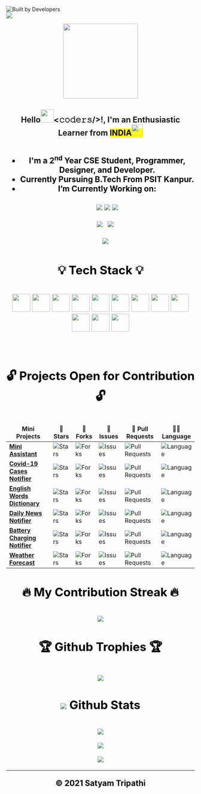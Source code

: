 ![Built by Developers](https://forthebadge.com/images/badges/built-by-developers.svg)  <br/>
![](https://komarev.com/ghpvc/?username=Iamtripathisatyam)<br/>

<p align="center">
<img src="https://github.com/Iamtripathisatyam/iamtripathisatyam/blob/master/Content/Programmer.gif" width="200px">
</p>
     
### <h2 align="center">Hello<img src="https://emojis.slackmojis.com/emojis/images/1536351075/4594/blob-wave.gif?1536351075" width="35px"><𝚌𝚘𝚍𝚎𝚛𝚜/>!,  I'm an Enthusiastic Learner from <mark>INDIA<mark/><img src="https://github.com/Iamtripathisatyam/iamtripathisatyam/blob/master/Content/flag.gif" width="30px"><h2/>
    
<h4>   
    
- I'm a 2<sup>nd</sup> Year CSE Student, **Programmer**, **Designer**, and **Developer**.
- Currently Pursuing **B.Tech From **PSIT** Kanpur.**
- I’m Currently **Working on:** </br></br><img src="https://img.shields.io/badge/PYTHON-PROGRAMMING-yellow.svg?label=PYTHON&style=social&logo=python&logoColor=yellow"/>  <img src="https://img.shields.io/badge/DATA-STRUCTURES-9cf.svg?label=DATA&style=social&logo=GraphQL&logoColor=red"/>  <img src="https://img.shields.io/badge/-CONTRIBUTION-green.svg?label=OPEN-SOURCE&style=social&logo=github&logoColor=informational"/>

<pre>  <b><a id="raw-url" href="https://www.techgig.com/TechySatyam"><img src="https://img.shields.io/badge/TechGig-PROFILE-black.svg?logo=cognizant&logoColor=red&style=for-the-badge"/></a></b> <b><a id="raw-url" href="https://www.hackerrank.com/Hack_Satyam"><img src="https://img.shields.io/badge/HackerRank-PROFILE-black.svg?logo=HackerRank&logoColor=green&style=for-the-badge"/></a></b></pre>

<pre>  <b><a id="raw-url" href="https://cutt.ly/3bYBDQv"><img src="https://img.shields.io/badge/DOWNLOAD-RESUME-black.svg?logo=docusign&logoColor=yellow&style=for-the-badge"/></a></b></pre>

### <h2 align="center">💡 Tech Stack 💡<h2/>
    
<p align="center">
<code><a href="https://en.wikipedia.org/wiki/C_(programming_language)"><img src="https://cdn.icon-icons.com/icons2/2415/PNG/512/c_plain_logo_icon_146610.png" width="48px"></a></code>
<code><a href="https://www.python.org/"><img src="https://cdn.icon-icons.com/icons2/2107/PNG/512/file_type_python_icon_130221.png" width="48px"></a></code>
<code><a href="https://html.com/"><img src="https://cdn.icon-icons.com/icons2/2107/PNG/512/file_type_html_icon_130541.png" width="48px"></a></code>
<code><a href="https://en.wikipedia.org/wiki/Data_structure"><img src="https://cdn.icon-icons.com/icons2/1076/PNG/512/hierarchystructure_77889.png" width="48px"></a></code>
<code><a href="https://github.com/Iamtripathisatyam/"><img src="https://cdn.icon-icons.com/icons2/2749/PNG/512/github_apps_platform_icon_176077.png" width="48px"></a></code>
<code><a href="https://sourceforge.net/projects/dev-cpp/"><img src="https://cdn.icon-icons.com/icons2/183/PNG/256/Dev_22513.png" width="48px"></a></code>
<code><a href="https://www.jetbrains.com/pycharm/"><img src="https://cdn.icon-icons.com/icons2/1381/PNG/512/pycharm_93936.png" width="48px"></a></code>
<code><a href="https://code.visualstudio.com/"><img src="https://cutt.ly/fbHNbS9" width="48px"></a></code>
<code><a href="https://jupyter.org/"><img src="https://cdn.icon-icons.com/icons2/2667/PNG/512/jupyter_app_icon_161280.png" width="48px"></a></code>
<code><a href="https://www.microsoft.com/en-in/microsoft-365/word"><img src="https://cdn.icon-icons.com/icons2/1381/PNG/512/msword_94106.png" width="48px"></a></code>
<code><a href="https://www.canva.com/"><img src="https://cdn.icon-icons.com/icons2/2699/PNG/512/canva_logo_icon_168460.png" width="48px"></a></code>
<code><a href="https://www.microsoft.com/en-us/windows"><img src="https://cdn.icon-icons.com/icons2/836/PNG/512/Windows_Phone_icon-icons.com_66782.png" width="48px"></a></code>
</p>
</br>

### <h2 align="center">🔓 Projects Open for Contribution 🔓<h2/> 

<table align="center">
    <thead align="center">
        <tr border: 1px;>
            <td><b>Mini Projects</b></td>
            <td><b>🌟 Stars</b></td>
            <td><b>🍴 Forks</b></td>
            <td><b>🐛 Issues</b></td>
            <td><b>🔔 Pull Requests</b></td>
            <td><b>👨‍💻 Language</b></td>
        </tr>
     </thead>
    <tbody>
         <tr>
            <td><a href="https://github.com/Iamtripathisatyam/Mini_Assistant"</a><b>Mini Assistant</b></td>
            <td><img alt="Stars"src="https://img.shields.io/github/stars/Iamtripathisatyam/Mini_Assistant?style=flat-square&labelColor=343b41"/></td>
            <td><img alt="Forks"src="https://img.shields.io/github/forks/Iamtripathisatyam/Mini_Assistant?style=flat-square&labelColor=343b41"/></td>
            <td><img alt="Issues"src="https://img.shields.io/github/issues/Iamtripathisatyam/Mini_Assistant?style=flat-square&labelColor=343b41"/></td>
            <td><img alt="Pull Requests"src="https://img.shields.io/github/issues-pr/Iamtripathisatyam/Mini_Assistant?style=flat-square"/></td>
            <td><img alt="Language"src="https://img.shields.io/github/languages/top/Iamtripathisatyam/Mini_Assistant?label=Python&style=flat-square"/></td>
        </tr>
        <tr>
            <td><a href="https://github.com/Iamtripathisatyam/Covid_Cases_Notifier"</a><b>Covid-19 Cases Notifier</b></td>
            <td><img alt="Stars"src="https://img.shields.io/github/stars/Iamtripathisatyam/Covid_Cases_Notifier?style=flat-square&labelColor=343b41"/></td>
            <td><img alt="Forks"src="https://img.shields.io/github/forks/Iamtripathisatyam/Covid_Cases_Notifier?style=flat-square&labelColor=343b41"/></td>
            <td><img alt="Issues"src="https://img.shields.io/github/issues/Iamtripathisatyam/Covid_Cases_Notifier?style=flat-square&labelColor=343b41"/></td>
            <td><img alt="Pull Requests"src="https://img.shields.io/github/issues-pr/Iamtripathisatyam/Covid_Cases_Notifier?style=flat-square"/></td>
            <td><img alt="Language"src="https://img.shields.io/github/languages/top/Iamtripathisatyam/Covid_Cases_Notifier?label=Python&style=flat-square"/></td>
        </tr>
        <tr>
            <td><a href="https://github.com/Iamtripathisatyam/Words_Dictionary"</a><b>English Words Dictionary</b></td>
            <td><img alt="Stars"src="https://img.shields.io/github/stars/Iamtripathisatyam/Words_Dictionary?style=flat-square&labelColor=343b41"/></td>
            <td><img alt="Forks"src="https://img.shields.io/github/forks/Iamtripathisatyam/Words_Dictionary?style=flat-square&labelColor=343b41"/></td>
            <td><img alt="Issues"src="https://img.shields.io/github/issues/Iamtripathisatyam/Words_Dictionary?style=flat-square&labelColor=343b41"/></td>
            <td><img alt="Pull Requests"src="https://img.shields.io/github/issues-pr/Iamtripathisatyam/Words_Dictionary?style=flat-square"/></td>
            <td><img alt="Language"src="https://img.shields.io/github/languages/top/Iamtripathisatyam/Words_Dictionary?label=Python&style=flat-square"/></td>
        </tr>
         <tr>
            <td><a href="https://github.com/Iamtripathisatyam/Daily_News_Notification"</a><b>Daily News Notifier</b></td>
            <td><img alt="Stars"src="https://img.shields.io/github/stars/Iamtripathisatyam/Daily_News_Notification?style=flat-square&labelColor=343b41"/></td>
            <td><img alt="Forks"src="https://img.shields.io/github/forks/Iamtripathisatyam/Daily_News_Notification?style=flat-square&labelColor=343b41"/></td>
            <td><img alt="Issues"src="https://img.shields.io/github/issues/Iamtripathisatyam/Daily_News_Notification?style=flat-square&labelColor=343b41"/></td>
            <td><img alt="Pull Requests"src="https://img.shields.io/github/issues-pr/Iamtripathisatyam/Daily_News_Notification?style=flat-square"/></td>
            <td><img alt="Language"src="https://img.shields.io/github/languages/top/Iamtripathisatyam/Daily_News_Notification?label=Python&style=flat-square"/></td>
        </tr>
        <tr>
            <td><a href="https://github.com/Iamtripathisatyam/Battery_Charge_Notifier"</a><b>Battery Charging Notifier</b></td>
            <td><img alt="Stars"src="https://img.shields.io/github/stars/Iamtripathisatyam/Battery_Charge_Notifier?style=flat-square&labelColor=343b41"/></td>
            <td><img alt="Forks"src="https://img.shields.io/github/forks/Iamtripathisatyam/Battery_Charge_Notifier?style=flat-square&labelColor=343b41"/></td>
            <td><img alt="Issues"src="https://img.shields.io/github/issues/Iamtripathisatyam/Battery_Charge_Notifier?style=flat-square&labelColor=343b41"/></td>
            <td><img alt="Pull Requests"src="https://img.shields.io/github/issues-pr/Iamtripathisatyam/Battery_Charge_Notifier?style=flat-square"/></td>
            <td><img alt="Language"src="https://img.shields.io/github/languages/top/Iamtripathisatyam/Battery_Charge_Notifier?label=Python&style=flat-square"/></td>
         </tr>
        <tr>
            <td><a href="https://github.com/Iamtripathisatyam/Weather_Updates_Notifier"</a><b>Weather Forecast</b></td>
            <td><img alt="Stars"src="https://img.shields.io/github/stars/Iamtripathisatyam/Weather_Updates_Notifier?style=flat-square&labelColor=343b41"/></td>
            <td><img alt="Forks"src="https://img.shields.io/github/forks/Iamtripathisatyam/Weather_Updates_Notifier?style=flat-square&labelColor=343b41"/></td>
            <td><img alt="Issues"src="https://img.shields.io/github/issues/Iamtripathisatyam/Weather_Updates_Notifier?style=flat-square&labelColor=343b41"/></td>
            <td><img alt="Pull Requests"src="https://img.shields.io/github/issues-pr/Iamtripathisatyam/Weather_Updates_Notifier?style=flat-square"/></td>
            <td><img alt="Language"src="https://img.shields.io/github/languages/top/Iamtripathisatyam/Weather_Updates_Notifier?label=Python&style=flat-square"/></td>
       </tr>
    </tbody>        
</table>

### <h2 align="center">🔥 My Contribution Streak 🔥<h2/>
<p align="center">
  <a href="https://github.com/Iamtripathisatyam/github-readme-streak-stats">
    <img src="https://github-readme-streak-stats.herokuapp.com/?user=Iamtripathisatyam&theme=dark&hide_border=true&background=0D1117&stroke=0000"/>
  </a>
    
### <h2 align="center">🏆 Github Trophies 🏆<h2/>
<p align="center">
  <a href="https://github.com/ryo-ma/github-profile-trophy" target="_blank">
    <img src="https://github-profile-trophy.vercel.app/?username=Iamtripathisatyam&row=1&column=6&margin-w=8&margin-h=8&theme=gruvbox"/>
  </a>
</p>
    
### <h2 align="center"><img src="https://cutt.ly/KblcWC8"> Github Stats<h2/>   
      
<p align="center">
<img src="https://activity-graph.herokuapp.com/graph?username=Iamtripathisatyam&theme=xcode"/>
</p>

<p align="center">
<img src="https://github-readme-stats.vercel.app/api?username=Iamtripathisatyam&&show_icons=true&title_color=ffffff&icon_color=bb2acf&text_color=daf7dc&bg_color=151515"/>
</p>

<p align="center">
<img src="https://github-readme-stats.vercel.app/api/top-langs/?username=Iamtripathisatyam&theme=dark&hide_border=true&background=0D1117&stroke=0000"/>
</p>

___________________________________

<p>&copy; 2021 Satyam Tripathi</p>
